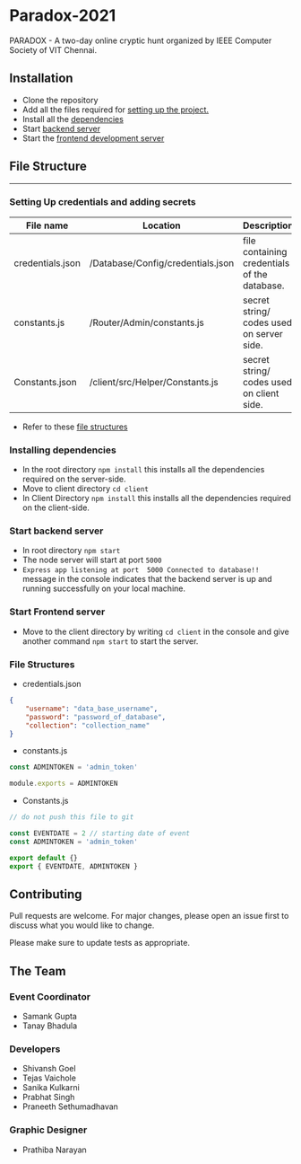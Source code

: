 # Paradox-2021

PARADOX - A two-day online cryptic hunt organized by IEEE Computer Society of VIT Chennai.

## Installation
- Clone the repository
- Add all the files required for [ setting up the project. ](#Setting-Up-credentials-and-adding-secrets)
- Install all the [ dependencies ](#Installing-dependencies)
- Start [ backend server ](#Start-backend-server)
- Start the [ frontend development server ](#Start-Frontend-server)

## File Structure
---

### Setting Up credentials and adding secrets

| File name  | Location | Description |
| ------------- | ------------- |------------- |
| credentials.json  | /Database/Config/credentials.json   | file containing credentials of the database.
| constants.js  | /Router/Admin/constants.js  | secret string/ codes used on server side.
| Constants.json | /client/src/Helper/Constants.js| secret string/ codes used on client side.|
- Refer to these [ file structures ](#File-Structures)

### Installing dependencies
- In the root directory ```npm install``` this installs all the dependencies required on the server-side.
- Move to client directory ```cd client```
- In Client Directory ```npm install``` this installs all the dependencies required on the client-side.

### Start backend server
- In root directory ```npm start```
- The node server will start at port ```5000```
- ``` Express app listening at port  5000 Connected to database!! ``` message in the console indicates that the backend server is up and running successfully on your local machine.  

### Start Frontend server
-  Move to the client directory by writing ```cd client``` in the console and give another command ```npm start``` to start the server.

### File Structures
- credentials.json

```json
{
    "username": "data_base_username",
    "password": "password_of_database",
    "collection": "collection_name"
}
```
- constants.js
```js
const ADMINTOKEN = 'admin_token'

module.exports = ADMINTOKEN
```
- Constants.js
```js
// do not push this file to git

const EVENTDATE = 2 // starting date of event
const ADMINTOKEN = 'admin_token'

export default {}
export { EVENTDATE, ADMINTOKEN }
```

## Contributing
Pull requests are welcome. For major changes, please open an issue first to discuss what you would like to change.

Please make sure to update tests as appropriate.

## The Team

### Event Coordinator
- Samank Gupta
- Tanay Bhadula

### Developers
- Shivansh Goel
- Tejas Vaichole
- Sanika Kulkarni
- Prabhat Singh
- Praneeth Sethumadhavan

### Graphic Designer
- Prathiba Narayan 
